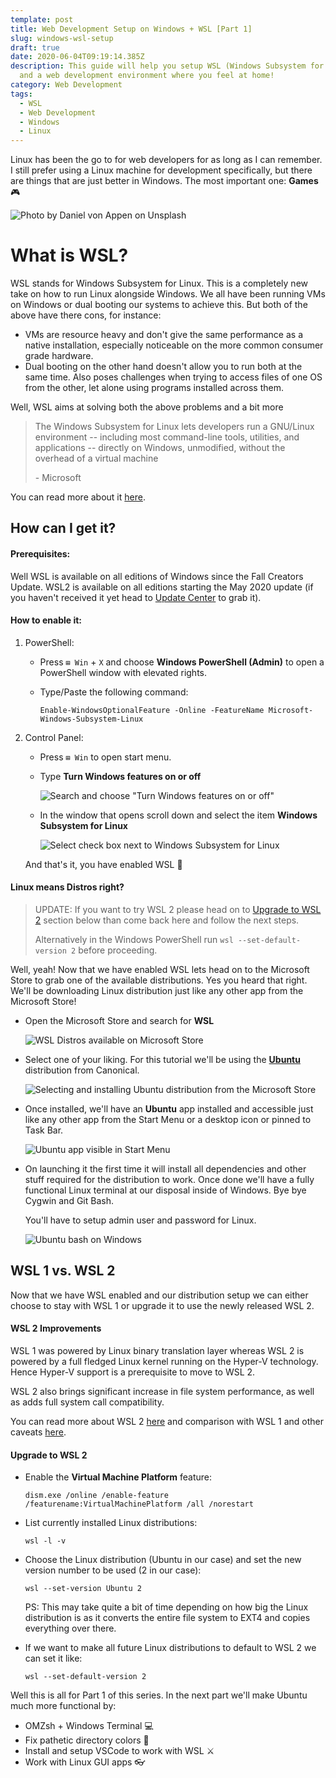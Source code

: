 ```yaml
---
template: post
title: Web Development Setup on Windows + WSL [Part 1]
slug: windows-wsl-setup
draft: true
date: 2020-06-04T09:19:14.385Z
description: This guide will help you setup WSL (Windows Subsystem for Linux)
  and a web development environment where you feel at home!
category: Web Development
tags:
  - WSL
  - Web Development
  - Windows
  - Linux
---
```

Linux has been the go to for web developers for as long as I can remember. I still prefer using a Linux machine for development specifically, but there are things that are just better in Windows. The most important one: **Games** 🎮

![Photo by Daniel von Appen on Unsplash](/media/daniel-von-appen-h3gagi5txmu-unsplash.jpg "Windows!")

# What is WSL?

WSL stands for Windows Subsystem for Linux. This is a completely new take on how to run Linux alongside Windows. We all have been running VMs on Windows or dual booting our systems to achieve this. But both of the above have there cons, for instance:

* VMs are resource heavy and don't give the same performance as a native installation, especially noticeable on the more common consumer grade hardware.
* Dual booting on the other hand doesn't allow you to run both at the same time. Also poses challenges when trying to access files of one OS from the other, let alone using programs installed across them.

Well, WSL aims at solving both the above problems and a bit more

> The Windows Subsystem for Linux lets developers run a GNU/Linux environment -- including most command-line tools, utilities, and applications -- directly on Windows, unmodified, without the overhead of a virtual machine
>
> \- Microsoft

You can read more about it [here](https://docs.microsoft.com/en-us/windows/wsl/about).

## How can I get it?

#### Prerequisites:

Well WSL is available on all editions of Windows since the Fall Creators Update. WSL2 is available on all editions starting the May 2020 update (if you haven't received it yet head to [Update Center](https://www.microsoft.com/en-us/software-download/windows10) to grab it).

#### How to enable it:

1. PowerShell:

   * Press `⊞ Win` + `X` and choose **Windows PowerShell (Admin)** to open a PowerShell window with elevated rights.
   * Type/Paste the following command:

     ```
     Enable-WindowsOptionalFeature -Online -FeatureName Microsoft-Windows-Subsystem-Linux
     ```
2. Control Panel:

   * Press `⊞ Win` to open start menu.
   * Type **Turn Windows features on or off**

     ![Search and choose "Turn Windows features on or off"](/media/wsl-start-menu.png)
   * In the window that opens scroll down and select the item **Windows Subsystem for Linux**

     ![Select check box next to Windows Subsystem for Linux](/media/wsl-turn-on-feature.png)

   And that's it, you have enabled WSL 🎉

#### Linux means Distros right?

> UPDATE: If you want to try WSL 2 please head on to [Upgrade to WSL 2](#upgrade-to-wsl-2) section below than come back here and follow the next steps.
>
> Alternatively in the Windows PowerShell run `wsl --set-default-version 2` before proceeding.

Well, yeah! Now that we have enabled WSL lets head on to the Microsoft Store to grab one of the available distributions. Yes you heard that right. We'll be downloading Linux distribution just like any other app from the Microsoft Store!

* Open the Microsoft Store and search for **WSL**

  ![WSL Distros available on Microsoft Store](/media/ms-store-wsl.png)
* Select one of your liking. For this tutorial we'll be using the **[Ubuntu](https://www.microsoft.com/store/productId/9NBLGGH4MSV6)** distribution from Canonical.

  ![Selecting and installing Ubuntu distribution from the Microsoft Store](/media/ubuntu-ms-store.png)
* Once installed, we'll have an **Ubuntu** app installed and accessible just like any other app from the Start Menu or a desktop icon or pinned to Task Bar.

  ![Ubuntu app visible in Start Menu](/media/ubuntu-app-start.png)
* On launching it the first time it will install all dependencies and other stuff required for the distribution to work. Once done we'll have a fully functional Linux terminal at our disposal inside of Windows. Bye bye Cygwin and Git Bash.

  You'll have to setup admin user and password for Linux.

  ![Ubuntu bash on Windows](/media/ubuntu-bash-setup.webp)

## WSL 1 vs. WSL 2

Now that we have WSL enabled and our distribution setup we can either choose to stay with WSL 1 or upgrade it to use the newly released WSL 2.

#### WSL 2 Improvements

WSL 1 was powered by Linux binary translation layer whereas WSL 2 is powered by a full fledged Linux kernel running on the Hyper-V technology. Hence Hyper-V support is a prerequisite to move to WSL 2.

WSL 2 also brings significant increase in file system performance, as well as adds full system call compatibility.

You can read more about WSL 2 [here](https://docs.microsoft.com/en-us/windows/wsl/about#what-is-wsl-2) and comparison with WSL 1 and other caveats [here](https://docs.microsoft.com/en-us/windows/wsl/compare-versions).

#### Upgrade to WSL 2

* Enable the **Virtual Machine Platform** feature:

  ```
  dism.exe /online /enable-feature /featurename:VirtualMachinePlatform /all /norestart
  ```
* List currently installed Linux distributions:

  ```
  wsl -l -v
  ```
* Choose the Linux distribution (Ubuntu in our case) and set the new version number to be used (2 in our case):

  ```
  wsl --set-version Ubuntu 2
  ```

  PS: This may take quite a bit of time depending on how big the Linux distribution is as it converts the entire file system to EXT4 and copies everything over there.
* If we want to make all future Linux distributions to default to WSL 2 we can set it like:

  ```
  wsl --set-default-version 2
  ```

Well this is all for Part 1 of this series. In the next part we'll make Ubuntu much more functional by:

* OMZsh + Windows Terminal 💻
* Fix pathetic directory colors 🎨
* Install and setup VSCode to work with WSL ⚔
* Work with Linux GUI apps 👓